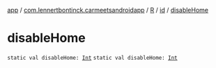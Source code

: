 [app](../../../index.md) / [com.lennertbontinck.carmeetsandroidapp](../../index.md) / [R](../index.md) / [id](index.md) / [disableHome](./disable-home.md)

# disableHome

`static val disableHome: `[`Int`](https://kotlinlang.org/api/latest/jvm/stdlib/kotlin/-int/index.html)
`static val disableHome: `[`Int`](https://kotlinlang.org/api/latest/jvm/stdlib/kotlin/-int/index.html)